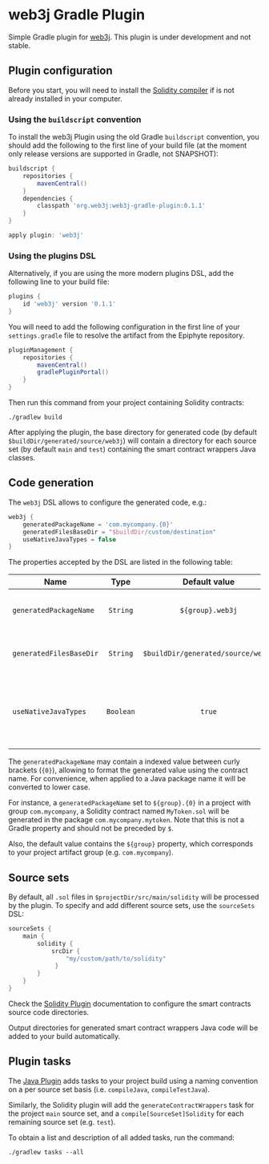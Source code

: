 web3j Gradle Plugin
===================

Simple Gradle plugin for [web3j](https://web3j.io/). This plugin is under development and not stable.

## Plugin configuration

Before you start, you will need to install the
[Solidity compiler](https://solidity.readthedocs.io/en/latest/installing-solidity.html)
if is not already installed in your computer.

### Using the `buildscript` convention

To install the web3j Plugin using the old Gradle `buildscript` convention, you should add 
the following to the first line of your build file (at the moment only release versions 
are supported in Gradle, not SNAPSHOT):

```groovy
buildscript {
    repositories {
        mavenCentral()
    }
    dependencies {
        classpath 'org.web3j:web3j-gradle-plugin:0.1.1'
    }
}

apply plugin: 'web3j'
```

### Using the plugins DSL

Alternatively, if you are using the more modern plugins DSL, add the following line to your 
build file:

```groovy
plugins {
    id 'web3j' version '0.1.1'
}
```

You will need to add the following configuration in the first line of your `settings.gradle` 
file to resolve the artifact from the Epiphyte repository.

```groovy
pluginManagement {
    repositories {
        mavenCentral()
        gradlePluginPortal()
    }
}
```

Then run this command from your project containing Solidity contracts:

```
./gradlew build
```

After applying the plugin, the base directory for generated code (by default 
`$buildDir/generated/source/web3j`) will contain a directory for each source set 
(by default `main` and `test`) containing the smart contract wrappers Java classes.

## Code generation

The `web3j` DSL allows to configure the generated code, e.g.:

```groovy
web3j {
    generatedPackageName = 'com.mycompany.{0}'
    generatedFilesBaseDir = "$buildDir/custom/destination"
    useNativeJavaTypes = false
}
```

The properties accepted by the DSL are listed in the following table: 

|  Name                   | Type       | Default value                      | Description |
|-------------------------|:----------:|:----------------------------------:|-------------|
| `generatedPackageName`  | `String`   | `${group}.web3j`                   | Generated contract wrappers package. |
| `generatedFilesBaseDir` | `String`   | `$buildDir/generated/source/web3j` | Generated Java code output directory. |
| `useNativeJavaTypes`    | `Boolean`  | `true`                             | Generate smart contract wrappers using native Java types. |

The `generatedPackageName` may contain a indexed value between curly brackets (`{0}`),
allowing to format the generated value using the contract name. For convenience,
when applied to a Java package name it will be converted to lower case. 

For instance, a `generatedPackageName` set to `${group}.{0}` in a project with group 
`com.mycompany`, a Solidity contract named `MyToken.sol` will be generated in the package
`com.mycompany.mytoken`. Note that this is not a Gradle property and should not be preceded by `$`.

Also, the default value contains the `${group}` property, which corresponds to your project artifact 
group (e.g. `com.mycompany`).

## Source sets

By default, all `.sol` files in `$projectDir/src/main/solidity` will be processed by the plugin.
To specify and add different source sets, use the `sourceSets` DSL:

```groovy
sourceSets {
    main {
        solidity {
            srcDir { 
                "my/custom/path/to/solidity" 
             }
        }
    }
}
```

Check the [Solidity Plugin](https://github.com/web3j/solidity-gradle-plugin)
documentation to configure the smart contracts source code directories.

Output directories for generated smart contract wrappers Java code 
will be added to your build automatically.

## Plugin tasks

The [Java Plugin](https://docs.gradle.org/current/userguide/java_plugin.html)
adds tasks to your project build using a naming convention on a per source set basis
(i.e. `compileJava`, `compileTestJava`).

Similarly, the Solidity plugin will add the `generateContractWrappers` task for the project `main`
source set, and a `compile[SourceSet]Solidity` for each remaining source set (e.g. `test`). 

To obtain a list and description of all added tasks, run the command:

```
./gradlew tasks --all
```